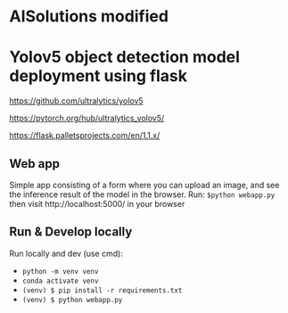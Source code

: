 # AISolutions modified 

# Yolov5 object detection model deployment using flask
https://github.com/ultralytics/yolov5 

https://pytorch.org/hub/ultralytics_yolov5/

https://flask.palletsprojects.com/en/1.1.x/

## Web app
Simple app consisting of a form where you can upload an image, and see the inference result of the model in the browser. 
Run:
`$python webapp.py`
then visit http://localhost:5000/ in your browser

## Run & Develop locally
Run locally and dev (use cmd):
* `python -m venv venv`
* `conda activate venv`
* `(venv) $ pip install -r requirements.txt`
* `(venv) $ python webapp.py`


